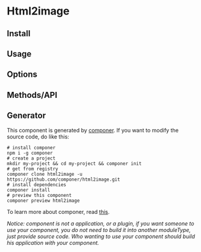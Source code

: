 # Html2image


## Install

## Usage

## Options

## Methods/API

## Generator

This component is generated by [componer](https://github.com/tangshuang/componer).
If you want to modify the source code, do like this:

```
# install componer
npm i -g componer
# create a project
mkdir my-project && cd my-project && componer init
# get from registry
componer clone html2image -u https://github.com/componer/html2image.git
# install dependencies
componer install
# preview this component
componer preview html2image
```

To learn more about componer, read [this](https://github.com/tangshuang/componer).

*Notice: component is not a application, or a plugin, if you want someone to use your component, you do not need to build it into another moduleType, just provide source code. Who wanting to use your component should build his application with your component.*
